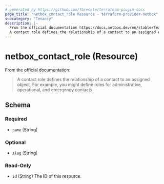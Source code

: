 ```yaml
---
# generated by https://github.com/fbreckle/terraform-plugin-docs
page_title: "netbox_contact_role Resource - terraform-provider-netbox"
subcategory: "Tenancy"
description: |-
  From the official documentation https://docs.netbox.dev/en/stable/features/contacts/#contactroles:
  A contact role defines the relationship of a contact to an assigned object. For example, you might define roles for administrative, operational, and emergency contacts
---
```


# netbox_contact_role (Resource)

From the [official documentation](https://docs.netbox.dev/en/stable/features/contacts/#contactroles):

> A contact role defines the relationship of a contact to an assigned object. For example, you might define roles for administrative, operational, and emergency contacts



<!-- schema generated by tfplugindocs -->
## Schema

### Required

- `name` (String)

### Optional

- `slug` (String)

### Read-Only

- `id` (String) The ID of this resource.



